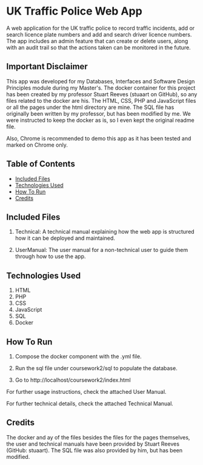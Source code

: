 
# UK Traffic Police Web App

A web application for the UK traffic police to record traffic incidents, add or search licence plate numbers and add and search driver licence numbers. The app includes an admin feature that can create or delete users, along with an audit trail so that the actions taken can be monitored in the future.
## Important Disclaimer

This app was developed for my Databases, Interfaces and Software Design Principles module during my Master's. The docker container for this project has been created by my professor Stuart Reeves (stuaart on GitHub), so any files related to the docker are his. The HTML, CSS, PHP and JavaScript files or all the pages under the html directory are mine. The SQL file has originally been written by my professor, but has been modified by me. We were instructed to keep the docker as is, so I even kept the original readme file.

Also, Chrome is recommended to demo this app as it has been tested and marked on Chrome only.
## Table of Contents

- [Included Files](#included-files)
- [Technologies Used](#technologies-used)
- [How To Run](#how-to-run)
- [Credits](#credits)

## Included Files

1) Technical: A technical manual explaining how the web app is structured how it can be deployed and maintained.

2) UserManual: The user manual for a non-technical user to guide them through how to use the app.
## Technologies Used

1) HTML
2) PHP
3) CSS
4) JavaScript
5) SQL
6) Docker
## How To Run

1) Compose the docker component with the .yml file.

2) Run the sql file under coursework2/sql to populate the database.

3) Go to http://localhost/coursework2/index.html

For further usage instructions, check the attached User Manual.

For further technical details, check the attached Technical Manual.
## Credits

The docker and ay of the files besides the files for the pages themselves, the user and technical manuals have been provided by Stuart Reeves (GitHub: stuaart). The SQL file was also provided by him, but has been modified.
